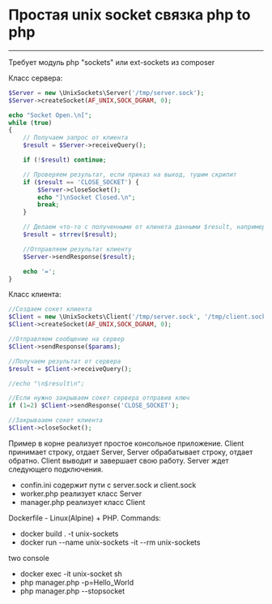 # Простая unix socket связка php to php

---
Требует модуль php "sockets" или ext-sockets из composer

Класс сервера:
```php
$Server = new \UnixSockets\Server('/tmp/server.sock');
$Server->createSocket(AF_UNIX,SOCK_DGRAM, 0);

echo "Socket Open.\n[";
while (true)
{
    // Получаем запрос от клиента
    $result = $Server->receiveQuery();

    if (!$result) continue;

    // Проверяем результат, если приказ на выход, тушим скрипит
    if ($result == 'CLOSE_SOCKET') {
        $Server->closeSocket();
        echo "]\nSocket Closed.\n";
        break;
    }

    // Делаем что-то с полученными от клинета данными $result, например переворачиваем строку
    $result = strrev($result);

    //Отправляем результат клиенту
    $Server->sendResponse($result);

    echo '=';
}
```
Класс клиента:
```php
//Создаем сокет клиента
$Client = new \UnixSockets\Client('/tmp/server.sock', '/tmp/client.sock');
$Client->createSocket(AF_UNIX,SOCK_DGRAM, 0);

//Отправляем сообщение на сервер
$Client->sendResponse($params);

//Получаем результат от сервера
$result = $Client->receiveQuery();

//echo "\n$result\n";

//Если нужно закрываем сокет сервера отправив ключ
if (1=2) $Client->sendResponse('CLOSE_SOCKET');

//Закрывааем сокет клиента
$Client->closeSocket();
```

Пример в корне реализует простое консольное приложение. Client принимает строку, 
отдает Server, Server обрабатывает строку, отдает обратно. 
Client выводит и завершает свою работу. 
Server ждет следующего подключения.
* confin.ini содержит пути с server.sock и client.sock
* worker.php реализует класс Server
* manager.php реализует класс Client

Dockerfile - Linux(Alpine) + PHP. Commands:
* docker build . -t unix-sockets 
* docker run --name unix-sockets -it --rm unix-sockets

two console
* docker exec -it unix-socket sh
* php manager.php -p=Hello_World
* php manager.php --stopsocket
